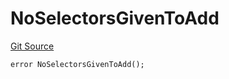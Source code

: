 # NoSelectorsGivenToAdd
[Git Source](https://github.com/thrackle-io/rules-protocol/blob/ca661487b49e5b916c4fa8811d6bdafbe530a6c8/src/economic/ruleProcessor/application/ApplicationRuleProcessorDiamondLib.sol)


```solidity
error NoSelectorsGivenToAdd();
```

